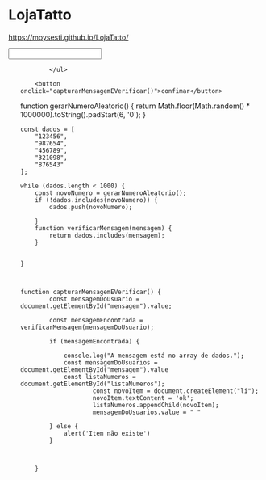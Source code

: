 # LojaTatto

https://moysesti.github.io/LojaTatto/

 <input type="text" id="mensagem">
            <ul id="listaNumeros">

            </ul>
      
        <button  onclick="capturarMensagemEVerificar()">confimar</button>

function gerarNumeroAleatorio() {
        return Math.floor(Math.random() * 1000000).toString().padStart(6, '0');
    }

    const dados = [
        "123456",
        "987654",
        "456789",
        "321098",
        "876543"
    ];

    while (dados.length < 1000) {
        const novoNumero = gerarNumeroAleatorio();
        if (!dados.includes(novoNumero)) {
            dados.push(novoNumero);
            
        }
        function verificarMensagem(mensagem) {
            return dados.includes(mensagem);
        }
        
        
    }



    function capturarMensagemEVerificar() {
            const mensagemDoUsuario = document.getElementById("mensagem").value;
        
            const mensagemEncontrada = verificarMensagem(mensagemDoUsuario);
        
            if (mensagemEncontrada) {
                
                console.log("A mensagem está no array de dados.");
                const mensagemDoUsuarios = document.getElementById("mensagem").value 
                const listaNumeros = document.getElementById("listaNumeros");
                        const novoItem = document.createElement("li");
                        novoItem.textContent = 'ok';
                        listaNumeros.appendChild(novoItem);
                        mensagemDoUsuarios.value = " "

            } else {
                alert('Item não existe')
            }

        
        
        }
      
